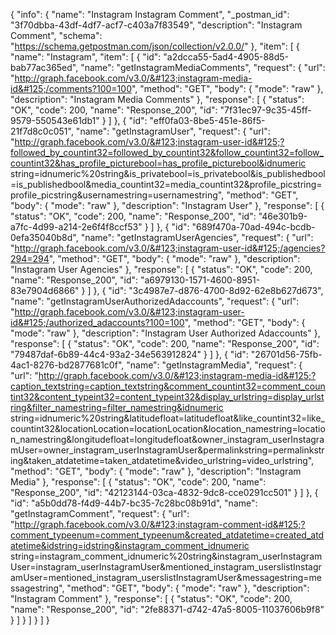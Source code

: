 {
  "info": {
    "name": "Instagram Instagram Comment",
    "_postman_id": "3f70dbba-43df-4df7-acf7-c403a7f83549",
    "description": "Instagram Comment",
    "schema": "https://schema.getpostman.com/json/collection/v2.0.0/"
  },
  "item": [
    {
      "name": "Instagram",
      "item": [
        {
          "id": "a2dcca55-5ad4-4905-88d5-bab77ac365ed",
          "name": "getInstagramMediaComments",
          "request": {
            "url": "http://graph.facebook.com/v3.0/&#123;instagram-media-id&#125;/comments?100=100",
            "method": "GET",
            "body": {
              "mode": "raw"
            },
            "description": "Instagram Media Comments"
          },
          "response": [
            {
              "status": "OK",
              "code": 200,
              "name": "Response_200",
              "id": "7f31ec97-9c35-45ff-9579-550543e61db1"
            }
          ]
        },
        {
          "id": "eff0fa03-8be5-451e-86f5-21f7d8c0c051",
          "name": "getInstagramUser",
          "request": {
            "url": "http://graph.facebook.com/v3.0/&#123;instagram-user-id&#125;?followed_by_countint32=followed_by_countint32&follow_countint32=follow_countint32&has_profile_picturebool=has_profile_picturebool&idnumeric string=idnumeric%20string&is_privatebool=is_privatebool&is_publishedbool=is_publishedbool&media_countint32=media_countint32&profile_picstring=profile_picstring&usernamestring=usernamestring",
            "method": "GET",
            "body": {
              "mode": "raw"
            },
            "description": "Instagram User"
          },
          "response": [
            {
              "status": "OK",
              "code": 200,
              "name": "Response_200",
              "id": "46e301b9-a7fc-4d99-a214-2e6f4f8ccf53"
            }
          ]
        },
        {
          "id": "689f470a-70ad-494c-bcdb-0efa35040b8d",
          "name": "getInstagramUserAgencies",
          "request": {
            "url": "http://graph.facebook.com/v3.0/&#123;instagram-user-id&#125;/agencies?294=294",
            "method": "GET",
            "body": {
              "mode": "raw"
            },
            "description": "Instagram User Agencies"
          },
          "response": [
            {
              "status": "OK",
              "code": 200,
              "name": "Response_200",
              "id": "a6979130-1571-4600-8951-83e7904d6866"
            }
          ]
        },
        {
          "id": "3c4987e7-d876-4700-8d92-62e8b627d673",
          "name": "getInstagramUserAuthorizedAdaccounts",
          "request": {
            "url": "http://graph.facebook.com/v3.0/&#123;instagram-user-id&#125;/authorized_adaccounts?100=100",
            "method": "GET",
            "body": {
              "mode": "raw"
            },
            "description": "Instagram User Authorized Adaccounts"
          },
          "response": [
            {
              "status": "OK",
              "code": 200,
              "name": "Response_200",
              "id": "79487daf-6b89-44c4-93a2-34e563912824"
            }
          ]
        },
        {
          "id": "26701d56-75fb-4ac1-8276-bd2877681c0f",
          "name": "getInstagramMedia",
          "request": {
            "url": "http://graph.facebook.com/v3.0/&#123;instagram-media-id&#125;?caption_textstring=caption_textstring&comment_countint32=comment_countint32&content_typeint32=content_typeint32&display_urlstring=display_urlstring&filter_namestring=filter_namestring&idnumeric string=idnumeric%20string&latitudefloat=latitudefloat&like_countint32=like_countint32&locationLocation=locationLocation&location_namestring=location_namestring&longitudefloat=longitudefloat&owner_instagram_userInstagramUser=owner_instagram_userInstagramUser&permalinkstring=permalinkstring&taken_atdatetime=taken_atdatetime&video_urlstring=video_urlstring",
            "method": "GET",
            "body": {
              "mode": "raw"
            },
            "description": "Instagram Media"
          },
          "response": [
            {
              "status": "OK",
              "code": 200,
              "name": "Response_200",
              "id": "42123144-03ca-4832-9dc8-cce0291cc501"
            }
          ]
        },
        {
          "id": "a5b0dd78-f4d9-44b7-bc35-7c28bc08b91d",
          "name": "getInstagramComment",
          "request": {
            "url": "http://graph.facebook.com/v3.0/&#123;instagram-comment-id&#125;?comment_typeenum=comment_typeenum&created_atdatetime=created_atdatetime&idstring=idstring&instagram_comment_idnumeric string=instagram_comment_idnumeric%20string&instagram_userInstagramUser=instagram_userInstagramUser&mentioned_instagram_userslistInstagramUser=mentioned_instagram_userslistInstagramUser&messagestring=messagestring",
            "method": "GET",
            "body": {
              "mode": "raw"
            },
            "description": "Instagram Comment"
          },
          "response": [
            {
              "status": "OK",
              "code": 200,
              "name": "Response_200",
              "id": "2fe88371-d742-47a5-8005-11037606b9f8"
            }
          ]
        }
      ]
    }
  ]
}